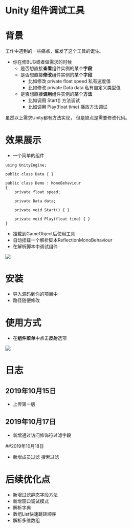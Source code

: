 # Unity 组件调试工具



# 背景
 工作中遇到的一些痛点，催发了这个工具的诞生。
- 你在修BUG或者做需求的时候
	- 是否想直接**查看**组件实例的某个**字段**
	- 是否想直接**修改**组件实例的某个**字段**
		- 比如修改 private float speed 私有速度值
		- 比如修改 private Data data 私有自定义类型值
	- 是否想直接**调用**组件实例的某个**方法**
		- 比如调用 Start() 方法调试
		- 比如调用 Play(float time) 播放方法调试
	
虽然以上需求Unity都有方法实现，
但是缺点是需要修改代码。

# 效果展示
- 一个简单的组件

```
using UnityEngine;

public class Data { }

public class Demo : MonoBehaviour
{
    private float speed;

    private Data data;

    private void Start() { }

    private void Play(float time) { }
}
```

- 挂载到GameObject后使用工具
- 自动挂载一个解析脚本ReflectionMonoBehaviour
- 在解析脚本中调试组件

![](https://i.imgur.com/u48LGS9.png)

# 安装
- 导入源码到你的项目中 
- 路径随便修改


# 使用方式

- 在**组件菜单**中点击**反射**选项


![](https://i.imgur.com/RjorpcQ.png)



# 日志

## 2019年10月15日
- 上传第一版

## 2019年10月17日
- 新增通过访问修饰符过滤字段

##2019年10月18日
- 新增成员过滤 搜索过滤

# 后续优化点
- 新增过滤静态字段方法
- 新增窗口调试模式
- 解析字典
- 数组List快速跳转顺序
- 解析多维数组
